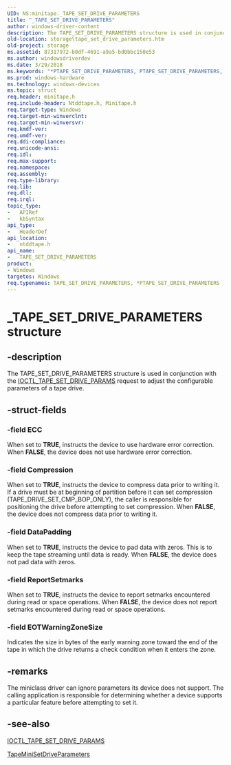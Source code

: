 ```yaml
---
UID: NS:minitape._TAPE_SET_DRIVE_PARAMETERS
title: "_TAPE_SET_DRIVE_PARAMETERS"
author: windows-driver-content
description: The TAPE_SET_DRIVE_PARAMETERS structure is used in conjunction with the IOCTL_TAPE_SET_DRIVE_PARAMS request to adjust the configurable parameters of a tape drive.
old-location: storage\tape_set_drive_parameters.htm
old-project: storage
ms.assetid: 87317972-b0df-4691-a9a5-bd0bbc150e53
ms.author: windowsdriverdev
ms.date: 3/29/2018
ms.keywords: "*PTAPE_SET_DRIVE_PARAMETERS, PTAPE_SET_DRIVE_PARAMETERS, PTAPE_SET_DRIVE_PARAMETERS structure pointer [Storage Devices], TAPE_SET_DRIVE_PARAMETERS, TAPE_SET_DRIVE_PARAMETERS structure [Storage Devices], _TAPE_SET_DRIVE_PARAMETERS, ntddtape/PTAPE_SET_DRIVE_PARAMETERS, ntddtape/TAPE_SET_DRIVE_PARAMETERS, storage.tape_set_drive_parameters, structs-tape_621b7e53-4f98-4fad-9f75-28420dc78031.xml"
ms.prod: windows-hardware
ms.technology: windows-devices
ms.topic: struct
req.header: minitape.h
req.include-header: Ntddtape.h, Minitape.h
req.target-type: Windows
req.target-min-winverclnt: 
req.target-min-winversvr: 
req.kmdf-ver: 
req.umdf-ver: 
req.ddi-compliance: 
req.unicode-ansi: 
req.idl: 
req.max-support: 
req.namespace: 
req.assembly: 
req.type-library: 
req.lib: 
req.dll: 
req.irql: 
topic_type:
-	APIRef
-	kbSyntax
api_type:
-	HeaderDef
api_location:
-	ntddtape.h
api_name:
-	TAPE_SET_DRIVE_PARAMETERS
product:
- Windows
targetos: Windows
req.typenames: TAPE_SET_DRIVE_PARAMETERS, *PTAPE_SET_DRIVE_PARAMETERS
---
```


# _TAPE_SET_DRIVE_PARAMETERS structure


## -description


The TAPE_SET_DRIVE_PARAMETERS structure is used in conjunction with the <a href="https://msdn.microsoft.com/library/windows/hardware/ff560632">IOCTL_TAPE_SET_DRIVE_PARAMS</a> request to adjust the configurable parameters of a tape drive.


## -struct-fields




### -field ECC

When set to <b>TRUE</b>, instructs the device to use hardware error correction. When <b>FALSE</b>, the device does not use hardware error correction.


### -field Compression

When set to <b>TRUE</b>, instructs the device to compress data prior to writing it. If a drive must be at beginning of partition before it can set compression (TAPE_DRIVE_SET_CMP_BOP_ONLY), the caller is responsible for positioning the drive before attempting to set compression. When <b>FALSE</b>, the device does not compress data prior to writing it. 


### -field DataPadding

When set to <b>TRUE</b>, instructs the device to pad data with zeros. This is to keep the tape streaming until data is ready. When <b>FALSE</b>, the device does not pad data with zeros.


### -field ReportSetmarks

When set to <b>TRUE</b>, instructs the device to report setmarks encountered during read or space operations. When <b>FALSE</b>, the device does not report setmarks encountered during read or space operations.


### -field EOTWarningZoneSize

Indicates the size in bytes of the early warning zone toward the end of the tape in which the drive returns a check condition when it enters the zone.


## -remarks



The miniclass driver can ignore parameters its device does not support. The calling application is responsible for determining whether a device supports a particular feature before attempting to set it.




## -see-also




<a href="https://msdn.microsoft.com/library/windows/hardware/ff560632">IOCTL_TAPE_SET_DRIVE_PARAMS</a>



<a href="https://msdn.microsoft.com/library/windows/hardware/ff567952">TapeMiniSetDriveParameters</a>
 

 

